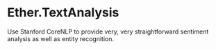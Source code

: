 # Ether.TextAnalysis
Use Stanford CoreNLP to provide very, very straightforward sentiment analysis as well as entity recognition.

